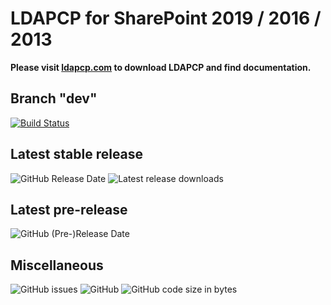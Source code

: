 # LDAPCP for SharePoint 2019 / 2016 / 2013

**Please visit [ldapcp.com](https://ldapcp.com) to download LDAPCP and find documentation.**

## Branch "dev"

[![Build Status](https://dev.azure.com/YvanDev/LDAPCP/_apis/build/status/CI-Compile-Tag?branchName=dev)](https://dev.azure.com/YvanDev/LDAPCP/_build/latest?definitionId=2&branchName=dev)

## Latest stable release

![GitHub Release Date](https://img.shields.io/github/release-date/Yvand/LDAPCP.svg)
![Latest release downloads](https://img.shields.io/github/downloads/Yvand/LDAPCP/latest/total.svg)

## Latest pre-release
![GitHub (Pre-)Release Date](https://img.shields.io/github/release-date-pre/Yvand/LDAPCP.svg)

## Miscellaneous
![GitHub issues](https://img.shields.io/github/issues/Yvand/LDAPCP.svg)
![GitHub](https://img.shields.io/github/license/Yvand/LDAPCP.svg) 
![GitHub code size in bytes](https://img.shields.io/github/languages/code-size/Yvand/LDAPCP.svg)

